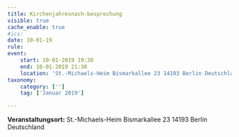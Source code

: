 ```yaml
---
title: Kirchenjahresnach-besprechung
visible: true
cache_enable: true
#ics: 
date: 10-01-19
rule: 
event:
	start: 10-01-2019 19:30
	end: 10-01-2019 21:30
	location: 'St.-Michaels-Heim Bismarkallee 23 14193 Berlin Deutschland'
taxonomy:
	category: ['']
	tag: ['Januar 2019']

---
```




**Veranstaltungsort:** St.-Michaels-Heim
Bismarkallee 23
14193 Berlin
Deutschland

